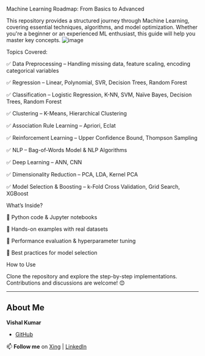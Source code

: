 Machine Learning Roadmap: From Basics to Advanced 

This repository provides a structured journey through Machine Learning, covering essential techniques, algorithms, and model optimization. Whether you're a beginner or an experienced ML enthusiast, this guide will help you master key concepts.
![image](https://github.com/user-attachments/assets/37a000ce-2587-4c3e-8ec6-11f955311881)

Topics Covered:

✅ Data Preprocessing – Handling missing data, feature scaling, encoding categorical variables

✅ Regression – Linear, Polynomial, SVR, Decision Trees, Random Forest

✅ Classification – Logistic Regression, K-NN, SVM, Naïve Bayes, Decision Trees, Random Forest

✅ Clustering – K-Means, Hierarchical Clustering

✅ Association Rule Learning – Apriori, Eclat

✅ Reinforcement Learning – Upper Confidence Bound, Thompson Sampling

✅ NLP – Bag-of-Words Model & NLP Algorithms

✅ Deep Learning – ANN, CNN

✅ Dimensionality Reduction – PCA, LDA, Kernel PCA

✅ Model Selection & Boosting – k-Fold Cross Validation, Grid Search, XGBoost


What’s Inside?

🔹 Python code & Jupyter notebooks 

🔹 Hands-on examples with real datasets 

🔹 Performance evaluation & hyperparameter tuning 

🔹 Best practices for model selection 

How to Use

Clone the repository and explore the step-by-step implementations. Contributions and discussions are welcome! 😊

----

## About Me

**Vishal Kumar**
- [GitHub](https://github.com/VishalKumar-GitHub)

📫 **Follow me** on [Xing](https://www.xing.com/profile/Vishal_Kumar055381/web_profiles?expandNeffi=true) | [LinkedIn](https://www.linkedin.com/in/vishal-kumar-819585275/)
